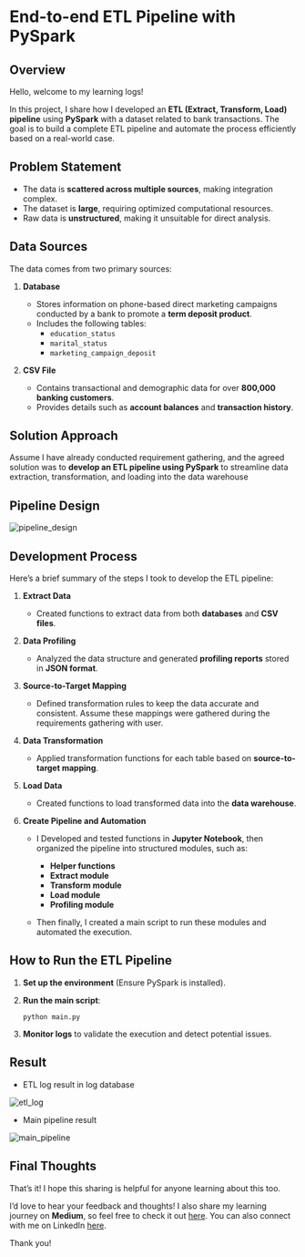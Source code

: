 # **End-to-end ETL Pipeline with PySpark**

## Overview

Hello, welcome to my learning logs!

In this project, I share how I developed an **ETL (Extract, Transform, Load) pipeline** using **PySpark** with a dataset related to bank transactions. The goal is to build a complete ETL pipeline and automate the process efficiently based on a real-world case.


## Problem Statement

- The data is **scattered across multiple sources**, making integration complex.
- The dataset is **large**, requiring optimized computational resources.
- Raw data is **unstructured**, making it unsuitable for direct analysis.


## Data Sources

The data comes from two primary sources:

1. **Database**
   - Stores information on phone-based direct marketing campaigns conducted by a bank to promote a **term deposit product**.
   - Includes the following tables:
     - `education_status`
     - `marital_status`
     - `marketing_campaign_deposit`

2. **CSV File**
   - Contains transactional and demographic data for over **800,000 banking customers**.
   - Provides details such as **account balances** and **transaction history**.


## Solution Approach

Assume I have already conducted requirement gathering, and the agreed solution was to **develop an ETL pipeline using PySpark** to streamline data extraction, transformation, and loading into the data warehouse

## Pipeline Design

![pipeline_design]()

## Development Process

Here’s a brief summary of the steps I took to develop the ETL pipeline:

1. **Extract Data**
   - Created functions to extract data from both **databases** and **CSV files**.

2. **Data Profiling**
   - Analyzed the data structure and generated **profiling reports** stored in **JSON format**.

3. **Source-to-Target Mapping**
   - Defined transformation rules to keep the data accurate and consistent. Assume these mappings were gathered during the requirements gathering with user.

4. **Data Transformation**
   - Applied transformation functions for each table based on **source-to-target mapping**.

5. **Load Data**
   - Created functions to load transformed data into the **data warehouse**.

6. **Create Pipeline and Automation**
   - I Developed and tested functions in **Jupyter Notebook**, then organized the pipeline into structured modules, such as:

     - **Helper functions**
     - **Extract module**
     - **Transform module**
     - **Load module**
     - **Profiling module**
   
   - Then finally, I created a main script to run these modules and automated the execution.

## How to Run the ETL Pipeline

1. **Set up the environment** (Ensure PySpark is installed).

2. **Run the main script**:
   
   ```
   python main.py
   ```
3. **Monitor logs** to validate the execution and detect potential issues.

## Result

- ETL log result in log database

![etl_log]()

- Main pipeline result

![main_pipeline]()

## Final Thoughts

That’s it! I hope this sharing is helpful for anyone learning about this too.

I’d love to hear your feedback and thoughts! I also share my learning journey on **Medium**, so feel free to check it out [here](https://medium.com/@ricofebrian731). You can also connect with me on LinkedIn [here](www.linkedin.com/in/ricofebrian).

Thank you!